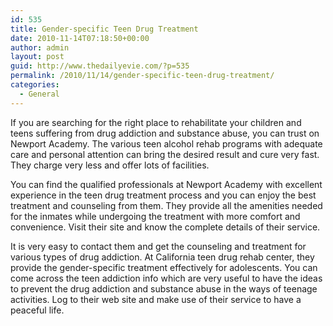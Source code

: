 ```yaml
---
id: 535
title: Gender-specific Teen Drug Treatment
date: 2010-11-14T07:18:50+00:00
author: admin
layout: post
guid: http://www.thedailyevie.com/?p=535
permalink: /2010/11/14/gender-specific-teen-drug-treatment/
categories:
  - General
---
```

If you are searching for the right place to rehabilitate your children and teens suffering from drug addiction and substance abuse, you can trust on Newport Academy. The various teen alcohol rehab programs with adequate care and personal attention can bring the desired result and cure very fast. They charge very less and offer lots of facilities.

You can find the qualified professionals at Newport Academy with excellent experience in the teen drug treatment process and you can enjoy the best treatment and counseling from them. They provide all the amenities needed for the inmates while undergoing the treatment with more comfort and convenience. Visit their site and know the complete details of their service.

It is very easy to contact them and get the counseling and treatment for various types of drug addiction. At California teen drug rehab center, they provide the gender-specific treatment effectively for adolescents. You can come across the teen addiction info which are very useful to have the ideas to prevent the drug addiction and substance abuse in the ways of teenage activities. Log to their web site and make use of their service to have a peaceful life.
